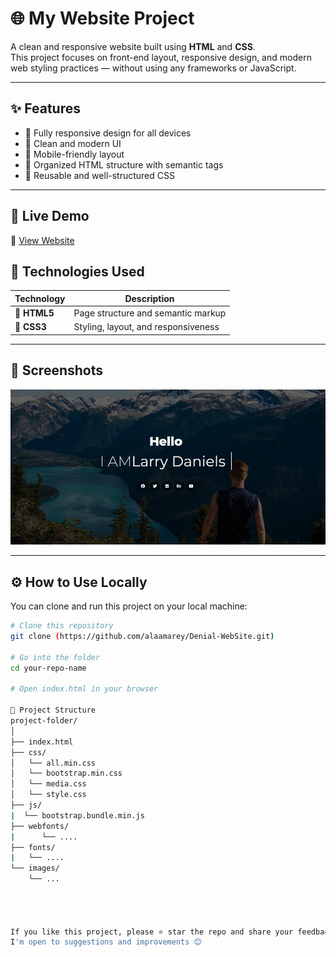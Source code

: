 # 🌐 My Website Project

A clean and responsive website built using **HTML** and **CSS**.  
This project focuses on front-end layout, responsive design, and modern web styling practices — without using any frameworks or JavaScript.

---

## ✨ Features

- 🧱 Fully responsive design for all devices  
- 🎨 Clean and modern UI  
- 📱 Mobile-friendly layout  
- 🧩 Organized HTML structure with semantic tags  
- 💅 Reusable and well-structured CSS

---

## 🚀 Live Demo

🔗 [View Website](https://denial-web-site.vercel.app/)  

## 🧰 Technologies Used

| Technology | Description |
|-------------|-------------|
| 🧩 **HTML5** | Page structure and semantic markup |
| 🎨 **CSS3** | Styling, layout, and responsiveness |

---

## 📸 Screenshots


![Website Preview](./denialHomeImage.jpg)

---

## ⚙️ How to Use Locally

You can clone and run this project on your local machine:

```bash
# Clone this repository
git clone (https://github.com/alaamarey/Denial-WebSite.git)

# Go into the folder
cd your-repo-name

# Open index.html in your browser

📁 Project Structure
project-folder/
│
├── index.html
├── css/
│   └── all.min.css
│   └── bootstrap.min.css
│   └── media.css
│   └── style.css
├── js/
|  └── bootstrap.bundle.min.js
├── webfonts/
|      └── ....
├── fonts/
|   └── ....
└── images/
    └── ...




If you like this project, please ⭐ star the repo and share your feedback!
I'm open to suggestions and improvements 😊
